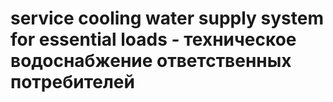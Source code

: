 # service cooling water supply system for essential loads - техническое водоснабжение ответственных потребителей
